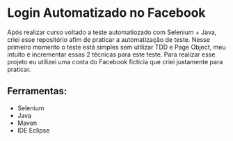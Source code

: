 # Login Automatizado no Facebook

Após realizar curso voltado a teste automatiozado com Selenium + Java, criei esse repositório afim de praticar a automatização de teste.
Nesse primeiro momento o teste está simples sem utilizar TDD e Page Object, meu intuito é incrementar essas 2 técnicas para este teste.
Para realizar esse projeto eu utilizei uma conta do Facebook ficticia que criei justamente para praticar.

## Ferramentas:
- Selenium 
- Java
- Maven
- IDE Eclipse
